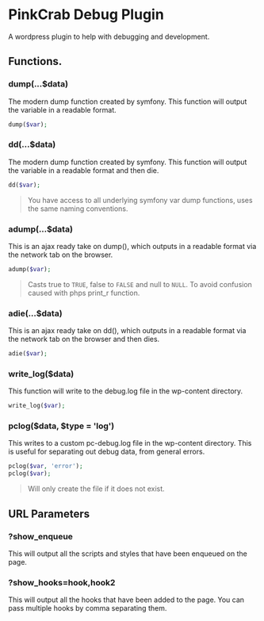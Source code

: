 # PinkCrab Debug Plugin

A wordpress plugin to help with debugging and development.

## Functions.

### dump(...$data) 

The modern dump function created by symfony. This function will output the variable in a readable format.

```php
dump($var);
```

### dd(...$data)

The modern dump function created by symfony. This function will output the variable in a readable format and then die.

```php
dd($var);
```

> You have access to all underlying symfony var dump functions, uses the same naming conventions.


### adump(...$data)

This is an ajax ready take on dump(), which outputs in a readable format via the network tab on the browser.

```php
adump($var);
```
> Casts true to `TRUE`, false to `FALSE` and null to `NULL`. To avoid confusion caused with phps print_r function.

### adie(...$data)

This is an ajax ready take on dd(), which outputs in a readable format via the network tab on the browser and then dies.

```php
adie($var);
```

### write_log($data)

This function will write to the debug.log file in the wp-content directory.

```php
write_log($var);
```

### pclog($data, $type = 'log')

This writes to a custom pc-debug.log file in the wp-content directory. This is useful for separating out debug data, from general errors.

```php
pclog($var, 'error');
pclog($var);
```
> Will only create the file if it does not exist.

## URL Parameters

### ?show_enqueue

This will output all the scripts and styles that have been enqueued on the page.

### ?show_hooks=hook,hook2

This will output all the hooks that have been added to the page. You can pass multiple hooks by comma separating them.